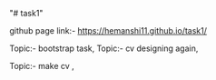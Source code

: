 "# task1" 


github page link:- https://hemanshi11.github.io/task1/


Topic:- bootstrap task,
Topic:- cv designing again,  


Topic:- make cv ,  
        




